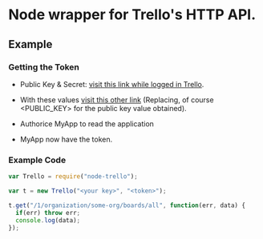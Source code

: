 Node wrapper for Trello's HTTP API.
====

## Example

### Getting the Token

* Public Key & Secret: [visit this link while logged in Trello](https://trello.com/1/appKey/generate).

* With these values [visit this other link](https://trello.com/1/connect?key=<PUBLIC_KEY>&name=MyApp&response_type=token) (Replacing, of course &lt;PUBLIC_KEY&gt; for the public key value obtained).

* Authorice MyApp to read the application

* MyApp now have the token.

### Example Code

````javascript
var Trello = require("node-trello");

var t = new Trello("<your key>", "<token>");

t.get("/1/organization/some-org/boards/all", function(err, data) {
  if(err) throw err;
  console.log(data);
});
